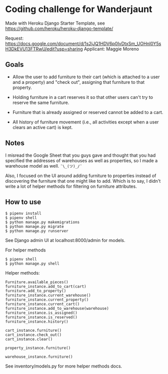 # Coding challenge for Wanderjaunt
Made with Heroku Django Starter Template, see https://github.com/heroku/heroku-django-template/

Request: https://docs.google.com/document/d/1s2jJQ1HDV6p0IvDtxSm_UOHnI0Y5sH3DkEVU13FTRwU/edit?usp=sharing
Applicant: Maggie Moreno

## Goals

* Allow the user to add furniture to their cart (which is attached to a user and a property) and "check out", assigning that furniture to that property.

* Holding furniture in a cart reserves it so that other users can't try to reserve the same furniture.

* Furniture that is already assigned or reserved cannot be added to a cart.

* All history of furniture movement (i.e., all activities except when a user clears an active cart) is kept.


## Notes
I misread the Google Sheet that you guys gave and thought that you had specified the addresses of warehouses as well as properties, so I made a warehouse model as well. `¯\_(ツ)_/¯`

Also, I focused on the UI around adding furniture to properties instead of discovering the furniture that one might like to add. Which is to say, I didn't write a lot of helper methods for filtering on furniture attributes.


## How to use

```
$ pipenv install
$ pipenv shell
$ python manage.py makemigrations
$ python manage.py migrate
$ python manage.py runserver
```
See Django admin UI at localhost:8000/admin for models.

For helper methods
```
$ pipenv shell
$ python manage.py shell
```

Helper methods:
```
Furniture.available_pieces()
furniture_instance.add_to_cart(cart)
furniture.add_to_property()
furniture_instance.current_warehouse()
furniture_instance.current_property()
furniture_instance.current_cart()
furniture_instance.add_to_warehouse(warehouse)
furniture_instance.is_assigned()
furniture_instance.is_reserved()
furniture_instance.history()

cart_instance.furniture()
cart_instance.check_out()
cart_instance.clear()

property_instance.furniture()

warehouse_instance.furniture()
```
See inventory/models.py for more helper methods docs.
